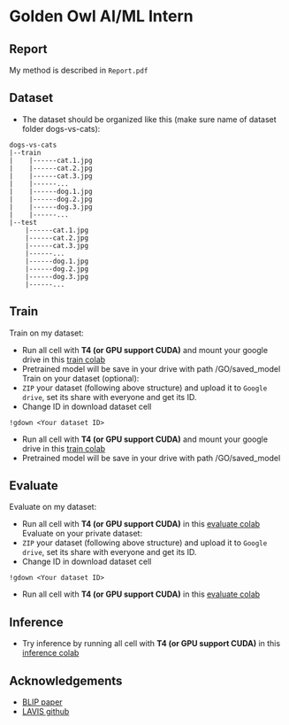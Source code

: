 
# Golden Owl AI/ML Intern


## Report
My method is described in ```Report.pdf```
## Dataset
- The dataset should be organized like this (make sure name of dataset folder dogs-vs-cats):
 ```
dogs-vs-cats
|--train
|    |------cat.1.jpg
|    |------cat.2.jpg
|    |------cat.3.jpg
|    |------...
|    |------dog.1.jpg
|    |------dog.2.jpg
|    |------dog.3.jpg
|    |------...
|--test
     |------cat.1.jpg
     |------cat.2.jpg
     |------cat.3.jpg
     |------...
     |------dog.1.jpg
     |------dog.2.jpg
     |------dog.3.jpg
     |------...
```
## Train
Train on my dataset:
 - Run all cell with **T4 (or GPU support CUDA)** and mount your google drive in this [train colab](https://colab.research.google.com/drive/1XeQ71whY1xNBBnNEHNeSoAHf7OUs_ajt?authuser=0#scrollTo=qhENu7GAoywC)
 - Pretrained model will be save in your drive with path /GO/saved_model
Train on your dataset (optional):
 - ```ZIP``` your dataset (following above structure) and upload it to ```Google drive```, set its share with everyone and get its ID.
 - Change ID in download dataset cell
```
!gdown <Your dataset ID>
```
 - Run all cell with **T4 (or GPU support CUDA)** and mount your google drive in this [train colab](https://colab.research.google.com/drive/1XeQ71whY1xNBBnNEHNeSoAHf7OUs_ajt?authuser=0#scrollTo=qhENu7GAoywC)
 - Pretrained model will be save in your drive with path /GO/saved_model

## Evaluate 
Evaluate on my dataset:
 - Run all cell with **T4 (or GPU support CUDA)** in this [evaluate colab](https://colab.research.google.com/drive/1KPIpFvXOhGqu_RY81dGkdgmPY5ypDFZt?authuser=2#scrollTo=2ca_pNWQuTfI)
Evaluate on your private dataset:
 - ```ZIP``` your dataset (following above structure) and upload it to ```Google drive```, set its share with everyone and get its ID.
 - Change ID in download dataset cell
 ```
!gdown <Your dataset ID>
```
 - Run all cell with **T4 (or GPU support CUDA)** in this [evaluate colab](https://colab.research.google.com/drive/1KPIpFvXOhGqu_RY81dGkdgmPY5ypDFZt?authuser=2#scrollTo=2ca_pNWQuTfI)

## Inference
 - Try inference by running all cell with **T4 (or GPU support CUDA)** in this [inference colab](https://colab.research.google.com/drive/1EeNjsE-CE5O7qnsI3Oa1exgRK9I9GMVa?authuser=2#scrollTo=AIV0qqAXE-NK)

## Acknowledgements
 - [BLIP paper](https://arxiv.org/pdf/2201.12086)
 - [LAVIS github](https://github.com/salesforce/LAVIS/tree/main)